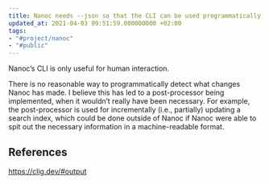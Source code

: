 ```yaml
---
title: Nanoc needs --json so that the CLI can be used programmatically
updated_at: 2021-04-03 09:51:59.000000000 +02:00
tags:
- "#project/nanoc"
- "#public"
---
```



Nanoc’s CLI is only useful for human interaction.

There is no reasonable way to programmatically detect what changes Nanoc has made. I believe this has led to a post-processor being implemented, when it wouldn’t really have been necessary. For example, the post-processor is used for incrementally (i.e., partially) updating a search index, which could be done outside of Nanoc if Nanoc were able to spit out the necessary information in a machine-readable format.

## References
https://clig.dev/#output